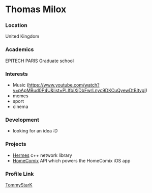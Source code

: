 # Thomas Milox

### Location

United Kingdom

### Academics

EPITECH PARIS Graduate school

### Interests

- Music (https://www.youtube.com/watch?v=pApMBud0P4U&list=PLlfbiXjDbFwrLnyc9DKCuQyewDtBltvgI)
- memes
- sport
- cinema


### Development

- looking for an idea :D

### Projects

- [Hermes](https://github.com/TommyStarK/Hermes) c++ network library
- [HomeComix](https://github.com/TommyStarK/HomeComix-API) API which powers the HomeComix iOS app

### Profile Link

[TommyStarK](https://github.com/TommyStarK)
